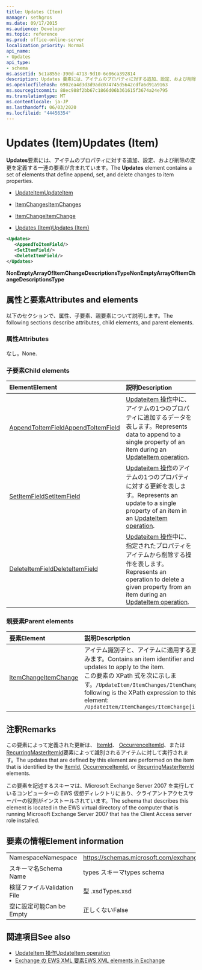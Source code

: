 ```yaml
---
title: Updates (Item)
manager: sethgros
ms.date: 09/17/2015
ms.audience: Developer
ms.topic: reference
ms.prod: office-online-server
localization_priority: Normal
api_name:
- Updates
api_type:
- schema
ms.assetid: 5c1a855e-390d-4713-9d10-6e86ca392814
description: Updates 要素には、アイテムのプロパティに対する追加、設定、および削除の変更を定義する一連の要素が含まれています。
ms.openlocfilehash: 6902ea4d3d3d9adc074745d5642cdfa6d91a9163
ms.sourcegitcommit: 88ec988f2bb67c1866d06b361615f3674a24e795
ms.translationtype: MT
ms.contentlocale: ja-JP
ms.lasthandoff: 06/03/2020
ms.locfileid: "44456354"
---
```

# <a name="updates-item"></a><span data-ttu-id="81ab3-103">Updates (Item)</span><span class="sxs-lookup"><span data-stu-id="81ab3-103">Updates (Item)</span></span>

<span data-ttu-id="81ab3-104">**Updates**要素には、アイテムのプロパティに対する追加、設定、および削除の変更を定義する一連の要素が含まれています。</span><span class="sxs-lookup"><span data-stu-id="81ab3-104">The **Updates** element contains a set of elements that define append, set, and delete changes to item properties.</span></span> 
  
- [<span data-ttu-id="81ab3-105">UpdateItem</span><span class="sxs-lookup"><span data-stu-id="81ab3-105">UpdateItem</span></span>](updateitem.md)
  
- [<span data-ttu-id="81ab3-106">ItemChanges</span><span class="sxs-lookup"><span data-stu-id="81ab3-106">ItemChanges</span></span>](itemchanges.md)
  
- [<span data-ttu-id="81ab3-107">ItemChange</span><span class="sxs-lookup"><span data-stu-id="81ab3-107">ItemChange</span></span>](itemchange.md)
  
- [<span data-ttu-id="81ab3-108">Updates (Item)</span><span class="sxs-lookup"><span data-stu-id="81ab3-108">Updates (Item)</span></span>](updates-item.md)
  
```xml
<Updates>
   <AppendToItemField/>
   <SetItemField/>
   <DeleteItemField/>
</Updates>
```

<span data-ttu-id="81ab3-109">**NonEmptyArrayOfItemChangeDescriptionsType**</span><span class="sxs-lookup"><span data-stu-id="81ab3-109">**NonEmptyArrayOfItemChangeDescriptionsType**</span></span>

## <a name="attributes-and-elements"></a><span data-ttu-id="81ab3-110">属性と要素</span><span class="sxs-lookup"><span data-stu-id="81ab3-110">Attributes and elements</span></span>

<span data-ttu-id="81ab3-111">以下のセクションで、属性、子要素、親要素について説明します。</span><span class="sxs-lookup"><span data-stu-id="81ab3-111">The following sections describe attributes, child elements, and parent elements.</span></span>
  
### <a name="attributes"></a><span data-ttu-id="81ab3-112">属性</span><span class="sxs-lookup"><span data-stu-id="81ab3-112">Attributes</span></span>

<span data-ttu-id="81ab3-113">なし。</span><span class="sxs-lookup"><span data-stu-id="81ab3-113">None.</span></span>
  
### <a name="child-elements"></a><span data-ttu-id="81ab3-114">子要素</span><span class="sxs-lookup"><span data-stu-id="81ab3-114">Child elements</span></span>

|<span data-ttu-id="81ab3-115">**Element**</span><span class="sxs-lookup"><span data-stu-id="81ab3-115">**Element**</span></span>|<span data-ttu-id="81ab3-116">**説明**</span><span class="sxs-lookup"><span data-stu-id="81ab3-116">**Description**</span></span>|
|:-----|:-----|
|[<span data-ttu-id="81ab3-117">AppendToItemField</span><span class="sxs-lookup"><span data-stu-id="81ab3-117">AppendToItemField</span></span>](appendtoitemfield.md) <br/> |<span data-ttu-id="81ab3-118">[Updateitem 操作](updateitem-operation.md)中に、アイテムの1つのプロパティに追加するデータを表します。</span><span class="sxs-lookup"><span data-stu-id="81ab3-118">Represents data to append to a single property of an item during an [UpdateItem operation](updateitem-operation.md).</span></span>  <br/> |
|[<span data-ttu-id="81ab3-119">SetItemField</span><span class="sxs-lookup"><span data-stu-id="81ab3-119">SetItemField</span></span>](setitemfield.md) <br/> |<span data-ttu-id="81ab3-120">[Updateitem 操作](updateitem-operation.md)のアイテムの1つのプロパティに対する更新を表します。</span><span class="sxs-lookup"><span data-stu-id="81ab3-120">Represents an update to a single property of an item in an [UpdateItem operation](updateitem-operation.md).</span></span>  <br/> |
|[<span data-ttu-id="81ab3-121">DeleteItemField</span><span class="sxs-lookup"><span data-stu-id="81ab3-121">DeleteItemField</span></span>](deleteitemfield.md) <br/> |<span data-ttu-id="81ab3-122">[Updateitem 操作](updateitem-operation.md)中に、指定されたプロパティをアイテムから削除する操作を表します。</span><span class="sxs-lookup"><span data-stu-id="81ab3-122">Represents an operation to delete a given property from an item during an [UpdateItem operation](updateitem-operation.md).</span></span>  <br/> |
   
### <a name="parent-elements"></a><span data-ttu-id="81ab3-123">親要素</span><span class="sxs-lookup"><span data-stu-id="81ab3-123">Parent elements</span></span>

|<span data-ttu-id="81ab3-124">**要素**</span><span class="sxs-lookup"><span data-stu-id="81ab3-124">**Element**</span></span>|<span data-ttu-id="81ab3-125">**説明**</span><span class="sxs-lookup"><span data-stu-id="81ab3-125">**Description**</span></span>|
|:-----|:-----|
|[<span data-ttu-id="81ab3-126">ItemChange</span><span class="sxs-lookup"><span data-stu-id="81ab3-126">ItemChange</span></span>](itemchange.md) <br/> |<span data-ttu-id="81ab3-127">アイテム識別子と、アイテムに適用する更新を含みます。</span><span class="sxs-lookup"><span data-stu-id="81ab3-127">Contains an item identifier and the updates to apply to the item.</span></span>  <br/> <span data-ttu-id="81ab3-128">この要素の XPath 式を次に示します。`/UpdateItem/ItemChanges/ItemChange[i]`</span><span class="sxs-lookup"><span data-stu-id="81ab3-128">The following is the XPath expression to this element:  `/UpdateItem/ItemChanges/ItemChange[i]`</span></span> <br/> |
   
## <a name="remarks"></a><span data-ttu-id="81ab3-129">注釈</span><span class="sxs-lookup"><span data-stu-id="81ab3-129">Remarks</span></span>

<span data-ttu-id="81ab3-130">この要素によって定義された更新は、 [ItemId](itemid.md)、 [OccurrenceItemId](occurrenceitemid.md)、または[RecurringMasterItemId](recurringmasteritemid.md)要素によって識別されるアイテムに対して実行されます。</span><span class="sxs-lookup"><span data-stu-id="81ab3-130">The updates that are defined by this element are performed on the item that is identified by the [ItemId](itemid.md), [OccurrenceItemId](occurrenceitemid.md), or [RecurringMasterItemId](recurringmasteritemid.md) elements.</span></span> 
  
<span data-ttu-id="81ab3-131">この要素を記述するスキーマは、Microsoft Exchange Server 2007 を実行しているコンピューターの EWS 仮想ディレクトリにあり、クライアントアクセスサーバーの役割がインストールされています。</span><span class="sxs-lookup"><span data-stu-id="81ab3-131">The schema that describes this element is located in the EWS virtual directory of the computer that is running Microsoft Exchange Server 2007 that has the Client Access server role installed.</span></span>
  
## <a name="element-information"></a><span data-ttu-id="81ab3-132">要素の情報</span><span class="sxs-lookup"><span data-stu-id="81ab3-132">Element information</span></span>

|||
|:-----|:-----|
|<span data-ttu-id="81ab3-133">Namespace</span><span class="sxs-lookup"><span data-stu-id="81ab3-133">Namespace</span></span>  <br/> |https://schemas.microsoft.com/exchange/services/2006/types  <br/> |
|<span data-ttu-id="81ab3-134">スキーマ名</span><span class="sxs-lookup"><span data-stu-id="81ab3-134">Schema Name</span></span>  <br/> |<span data-ttu-id="81ab3-135">types スキーマ</span><span class="sxs-lookup"><span data-stu-id="81ab3-135">types schema</span></span>  <br/> |
|<span data-ttu-id="81ab3-136">検証ファイル</span><span class="sxs-lookup"><span data-stu-id="81ab3-136">Validation File</span></span>  <br/> |<span data-ttu-id="81ab3-137">型 .xsd</span><span class="sxs-lookup"><span data-stu-id="81ab3-137">Types.xsd</span></span>  <br/> |
|<span data-ttu-id="81ab3-138">空に設定可能</span><span class="sxs-lookup"><span data-stu-id="81ab3-138">Can be Empty</span></span>  <br/> |<span data-ttu-id="81ab3-139">正しくない</span><span class="sxs-lookup"><span data-stu-id="81ab3-139">False</span></span>  <br/> |
   
## <a name="see-also"></a><span data-ttu-id="81ab3-140">関連項目</span><span class="sxs-lookup"><span data-stu-id="81ab3-140">See also</span></span>

- [<span data-ttu-id="81ab3-141">UpdateItem 操作</span><span class="sxs-lookup"><span data-stu-id="81ab3-141">UpdateItem operation</span></span>](updateitem-operation.md)
- [<span data-ttu-id="81ab3-142">Exchange の EWS XML 要素</span><span class="sxs-lookup"><span data-stu-id="81ab3-142">EWS XML elements in Exchange</span></span>](ews-xml-elements-in-exchange.md)

